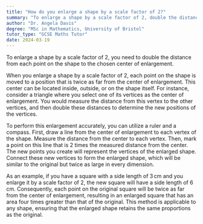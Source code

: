 ```yaml
---
title: "How do you enlarge a shape by a scale factor of 2?"
summary: "To enlarge a shape by a scale factor of 2, double the distance of each point from the center of the shape."
author: "Dr. Angela Davis"
degree: "MSc in Mathematics, University of Bristol"
tutor_type: "GCSE Maths Tutor"
date: 2024-03-19
---
```


To enlarge a shape by a scale factor of $2$, you need to double the distance from each point on the shape to the chosen center of enlargement.

When you enlarge a shape by a scale factor of $2$, each point on the shape is moved to a position that is twice as far from the center of enlargement. This center can be located inside, outside, or on the shape itself. For instance, consider a triangle where you select one of its vertices as the center of enlargement. You would measure the distance from this vertex to the other vertices, and then double these distances to determine the new positions of the vertices.

To perform this enlargement accurately, you can utilize a ruler and a compass. First, draw a line from the center of enlargement to each vertex of the shape. Measure the distance from the center to each vertex. Then, mark a point on this line that is $2$ times the measured distance from the center. The new points you create will represent the vertices of the enlarged shape. Connect these new vertices to form the enlarged shape, which will be similar to the original but twice as large in every dimension.

As an example, if you have a square with a side length of $3 \, \text{cm}$ and you enlarge it by a scale factor of $2$, the new square will have a side length of $6 \, \text{cm}$. Consequently, each point on the original square will be twice as far from the center of enlargement, resulting in an enlarged square that has an area four times greater than that of the original. This method is applicable to any shape, ensuring that the enlarged shape retains the same proportions as the original.
    